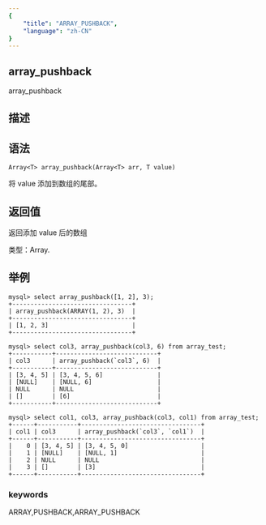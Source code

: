 ```yaml
---
{
    "title": "ARRAY_PUSHBACK",
    "language": "zh-CN"
}
---
```


## array_pushback

array_pushback

## 描述

## 语法

`Array<T> array_pushback(Array<T> arr, T value)`

将 value 添加到数组的尾部。

## 返回值

返回添加 value 后的数组

类型：Array.

## 举例

```
mysql> select array_pushback([1, 2], 3);
+---------------------------------+
| array_pushback(ARRAY(1, 2), 3)  |
+---------------------------------+
| [1, 2, 3]                       |
+---------------------------------+

mysql> select col3, array_pushback(col3, 6) from array_test;
+-----------+----------------------------+
| col3      | array_pushback(`col3`, 6)  |
+-----------+----------------------------+
| [3, 4, 5] | [3, 4, 5, 6]               |
| [NULL]    | [NULL, 6]                  |
| NULL      | NULL                       |
| []        | [6]                        |
+-----------+----------------------------+

mysql> select col1, col3, array_pushback(col3, col1) from array_test;
+------+-----------+---------------------------------+
| col1 | col3      | array_pushback(`col3`, `col1`)  |
+------+-----------+---------------------------------+
|    0 | [3, 4, 5] | [3, 4, 5, 0]                    |
|    1 | [NULL]    | [NULL, 1]                       |
|    2 | NULL      | NULL                            |
|    3 | []        | [3]                             |
+------+-----------+---------------------------------+
```

### keywords

ARRAY,PUSHBACK,ARRAY_PUSHBACK